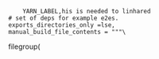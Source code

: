 
        YARN_LABEL,his is needed to linhared
    # set of deps for example e2es.
    exports_directories_only =lse,
    manual_build_file_contents = """\
filegroup(
